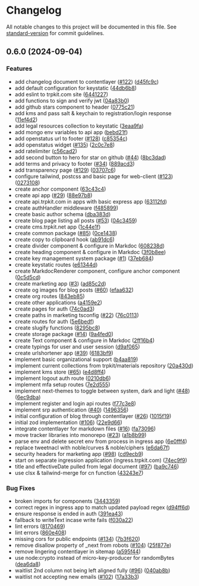 # Changelog

All notable changes to this project will be documented in this file. See [standard-version](https://github.com/conventional-changelog/standard-version) for commit guidelines.

## 0.6.0 (2024-09-04)


### Features

* add changelog document to contentlayer ([#122](https://github.com/trpkit/trpkit/issues/122)) ([d45fc9c](https://github.com/trpkit/trpkit/commit/d45fc9c7b5962f38577d3389045c8b9142655d72))
* add default configuration for keystatic ([44db6b8](https://github.com/trpkit/trpkit/commit/44db6b8ee0be64e44b6b483e5cc0e08b52f6034e))
* add eslint to trpkit.com site ([6441227](https://github.com/trpkit/trpkit/commit/644122766c0dfafa64a538d2c7acb80fdf7b5a4c))
* add functions to sign and verify jwt ([04a83b0](https://github.com/trpkit/trpkit/commit/04a83b02b6184798eb445b944cbc2e148fe6048d))
* add github stars component to header ([0775c21](https://github.com/trpkit/trpkit/commit/0775c2174e8883edcf527d67896faec2be794c9b))
* add kms and pass salt & keychain to registration/login response ([11ef4d2](https://github.com/trpkit/trpkit/commit/11ef4d22231c272728b445c6ac52e610ca193884))
* add legal resources collection to keystatic ([3eaa9fa](https://github.com/trpkit/trpkit/commit/3eaa9fa42ef71fb7451dd7b519390f965b207ab7))
* add mongo env variables to api app ([bebd21f](https://github.com/trpkit/trpkit/commit/bebd21f92ddd0e9bbdf30fb845daf4b6eaf65490))
* add openstatus url to footer ([#128](https://github.com/trpkit/trpkit/issues/128)) ([c85354c](https://github.com/trpkit/trpkit/commit/c85354ce708b4a263b29cea741d9f9d84a2d5e8a))
* add openstatus widget ([#135](https://github.com/trpkit/trpkit/issues/135)) ([2c0c7e8](https://github.com/trpkit/trpkit/commit/2c0c7e81eac3787c3c15105036d601d417d34650))
* add ratelimiter ([c56cad2](https://github.com/trpkit/trpkit/commit/c56cad23ad7b2ae13f997640be3c9e5806be08a7))
* add second button to hero for star on github ([#44](https://github.com/trpkit/trpkit/issues/44)) ([8bc3dad](https://github.com/trpkit/trpkit/commit/8bc3dad3a13a762bec9ede07ed80321b6240d33d))
* add terms and privacy to footer ([#34](https://github.com/trpkit/trpkit/issues/34)) ([889acd3](https://github.com/trpkit/trpkit/commit/889acd39fc87f085800ced1a0ce7af182e331941))
* add transparency page ([#129](https://github.com/trpkit/trpkit/issues/129)) ([03707c6](https://github.com/trpkit/trpkit/commit/03707c6ff01f476d8f27af5ac36eccd823c9465c))
* configure tailwind, postcss and basic page for web-client ([#123](https://github.com/trpkit/trpkit/issues/123)) ([0273108](https://github.com/trpkit/trpkit/commit/0273108817faa3ed6da6a497a2c54c5ff79e0d3c))
* create anchor component ([63c43c4](https://github.com/trpkit/trpkit/commit/63c43c4c9fb4e69e13829ceded5018d156694129))
* create api app ([#29](https://github.com/trpkit/trpkit/issues/29)) ([88e97b8](https://github.com/trpkit/trpkit/commit/88e97b8b7cdd3e4ec7dcfe9e723759f0b8d4b236))
* create api.trpkit.com in apps with basic express app ([63112fd](https://github.com/trpkit/trpkit/commit/63112fde05fc0ce9c3d37f06c6d67bff6c493b3d))
* create authHandler middleware ([f485899](https://github.com/trpkit/trpkit/commit/f485899ce34731036e0ab26be9229770bc8dc9ce))
* create basic author schema ([dba383d](https://github.com/trpkit/trpkit/commit/dba383d8985e73765ede31951691375b80a45c53))
* create blog page listing all posts ([#53](https://github.com/trpkit/trpkit/issues/53)) ([04c3459](https://github.com/trpkit/trpkit/commit/04c34591dbaae741d7c79818247db2824d00c908))
* create cms.trpkit.net app ([1c44e1f](https://github.com/trpkit/trpkit/commit/1c44e1fab2aca472f882902c3c8d84fa77e907e9))
* create common package ([#85](https://github.com/trpkit/trpkit/issues/85)) ([0ce1438](https://github.com/trpkit/trpkit/commit/0ce14380bc00e9299035fc531b51a80e859543da))
* create copy to clipboard hook ([ab91dc6](https://github.com/trpkit/trpkit/commit/ab91dc6afae7f4ce434d9e760d4f9bed9da7e2a0))
* create divider component & configure in Markdoc ([608238d](https://github.com/trpkit/trpkit/commit/608238df0b5192258d21f5a47340c59fddf4a4f4))
* create heading component & configure in Markdoc ([3f0b8ee](https://github.com/trpkit/trpkit/commit/3f0b8ee391ca54301f1b8ec0858d2978e20cb9a3))
* create key management system package ([#1](https://github.com/trpkit/trpkit/issues/1)) ([37eb684](https://github.com/trpkit/trpkit/commit/37eb68482839a6859b632fac58333669decfbd1a))
* create keystatic routes ([e61344d](https://github.com/trpkit/trpkit/commit/e61344de6775450fda5098881f462b77af55c7e9))
* create MarkdocRenderer component, configure anchor component ([0c5d5cd](https://github.com/trpkit/trpkit/commit/0c5d5cd7303ccaff2742bd595e3bcacd1552771a))
* create marketing app ([#3](https://github.com/trpkit/trpkit/issues/3)) ([ad85c2d](https://github.com/trpkit/trpkit/commit/ad85c2d906a5ec5e2e23396dc796b2537f737e7b))
* create og images for blog posts ([#60](https://github.com/trpkit/trpkit/issues/60)) ([efaa632](https://github.com/trpkit/trpkit/commit/efaa632e5b7fd5ebb1ee83b52ebe3a45a19c594a))
* create org routes ([843eb85](https://github.com/trpkit/trpkit/commit/843eb85cd4c9a1a6c5547c327e4593f00702b7a4))
* create other applications ([a4159e2](https://github.com/trpkit/trpkit/commit/a4159e2af74a5181b584f86749dfd334e16a2a3a))
* create pages for auth ([74c0ad3](https://github.com/trpkit/trpkit/commit/74c0ad3190b2b1cc51094ae25335c5e8555cb6ec))
* create paths in marketing tsconfig ([#22](https://github.com/trpkit/trpkit/issues/22)) ([76c0113](https://github.com/trpkit/trpkit/commit/76c01138466a2cd71d63cc9646b7901c75af7947))
* create routes for auth ([5e6bedf](https://github.com/trpkit/trpkit/commit/5e6bedfc7c8dc1fcf7004ae061183b3ebf1f6c26))
* create slugify functions ([8295bc8](https://github.com/trpkit/trpkit/commit/8295bc800524e92c2bb58830070141ba56731317))
* create storage package ([#14](https://github.com/trpkit/trpkit/issues/14)) ([9a4fed0](https://github.com/trpkit/trpkit/commit/9a4fed061ff054bece680784a5d555c5541322a6))
* create Text component & configure in Markdoc ([2ff16b4](https://github.com/trpkit/trpkit/commit/2ff16b4c82010509871867f6bba6ea0274913d99))
* create typings for user and user session ([d9af065](https://github.com/trpkit/trpkit/commit/d9af0657687f8a75e0f4da987ea9cc529a273419))
* create urlshortener app ([#39](https://github.com/trpkit/trpkit/issues/39)) ([6183bf9](https://github.com/trpkit/trpkit/commit/6183bf99e0972a53279cfc33c6c48da16233b738))
* implement basic organizational support ([b4aa819](https://github.com/trpkit/trpkit/commit/b4aa81990ed40e98d92238965981853ebfc6aa13))
* implement current collections from trpkit/materials repository ([20a430d](https://github.com/trpkit/trpkit/commit/20a430d3dcbc7921415235b2e918b3822d62a79f))
* implement kms store ([#65](https://github.com/trpkit/trpkit/issues/65)) ([e4d8ff4](https://github.com/trpkit/trpkit/commit/e4d8ff4d2d4561cfbbc8703ec9915758d75861ce))
* implement logout auth route ([0210db6](https://github.com/trpkit/trpkit/commit/0210db65429de929f4de72ce5f4309d843032f7a))
* implement mfa setup routes ([7e2d555](https://github.com/trpkit/trpkit/commit/7e2d5552437d1e7a05b07a2e696d880877449388))
* implement next-themes to toggle between system, dark and light ([#48](https://github.com/trpkit/trpkit/issues/48)) ([6ec9dba](https://github.com/trpkit/trpkit/commit/6ec9dba15c40477a6a7745cfea366d7e10035707))
* implement register and login api routes ([f77c3e8](https://github.com/trpkit/trpkit/commit/f77c3e8d76c0c24b04e2c49a0d944e432ee8cfc8))
* implement srp authentication ([#40](https://github.com/trpkit/trpkit/issues/40)) ([1496356](https://github.com/trpkit/trpkit/commit/14963563adcf04ce468c494232bf820508ba5a10))
* initial configuration of blog through contentlayer ([#26](https://github.com/trpkit/trpkit/issues/26)) ([1015f19](https://github.com/trpkit/trpkit/commit/1015f199ffa26c2190d5249b9c7ab80008e37a1a))
* initial zod implementation ([#106](https://github.com/trpkit/trpkit/issues/106)) ([22e9d66](https://github.com/trpkit/trpkit/commit/22e9d6676f9a1186b4e1792b5d9bf277384c9fa2))
* integrate contentlayer for markdown files ([#16](https://github.com/trpkit/trpkit/issues/16)) ([fa73096](https://github.com/trpkit/trpkit/commit/fa73096df8f3c51950814b96cec3e6b4b9b21230))
* move tracker libraries into monorepo ([#23](https://github.com/trpkit/trpkit/issues/23)) ([a1b8b99](https://github.com/trpkit/trpkit/commit/a1b8b99aa8d7fd8b85c8b47ef646b245122fb8a5))
* parse env and delete secret env from process in ingress app ([6e0fff4](https://github.com/trpkit/trpkit/commit/6e0fff443ecfa5c869374501b3a30e9545d8e4bd))
* replace tweetnacl with noble/curves & noble/ciphers ([e6da67f](https://github.com/trpkit/trpkit/commit/e6da67f3fe3914339bbd9a74c8413004a7a61228))
* security headers for marketing app ([#98](https://github.com/trpkit/trpkit/issues/98)) ([cd9ecb9](https://github.com/trpkit/trpkit/commit/cd9ecb9a1404b928dc66bfc607775b9073495b72))
* start on separate ingression application (ingress.trpkit.com) ([74ec9f9](https://github.com/trpkit/trpkit/commit/74ec9f9cbb66119f09c65dec6333201314f21d23))
* title and effectiveDate pulled from legal document ([#97](https://github.com/trpkit/trpkit/issues/97)) ([ba9c746](https://github.com/trpkit/trpkit/commit/ba9c74631e2d5779f339d392f5f0a3608006b56d))
* use clsx & tailwind-merge for cn function ([43243e7](https://github.com/trpkit/trpkit/commit/43243e75c73272898e73cdbba671f29afbbda92e))


### Bug Fixes

* broken imports for components ([3443359](https://github.com/trpkit/trpkit/commit/34433591581703dfbb1690c9320b0e061660f97a))
* correct regex in ingress app to match updated payload regex ([d94ff6d](https://github.com/trpkit/trpkit/commit/d94ff6d349471bd7676983511d2359a4d38d5eb4))
* ensure response is ended in auth ([391ea43](https://github.com/trpkit/trpkit/commit/391ea43ddaf423554a585ba1372a1123a158f107))
* fallback to writeText incase write fails ([f030a22](https://github.com/trpkit/trpkit/commit/f030a226724d6941acdb7d25406929cc25e34585))
* lint errors ([8170469](https://github.com/trpkit/trpkit/commit/81704699a78ec982b6cabca6256716ee7952705f))
* lint errors ([860e408](https://github.com/trpkit/trpkit/commit/860e40805d7979433623ef206319ca656974b090))
* missing cors for public endpoints ([#134](https://github.com/trpkit/trpkit/issues/134)) ([7b3f620](https://github.com/trpkit/trpkit/commit/7b3f6201de62314caef267d8dda00416aca9177c))
* remove disallow property of _next from robots ([#104](https://github.com/trpkit/trpkit/issues/104)) ([25f877e](https://github.com/trpkit/trpkit/commit/25f877ebdd2bb486bc84dfbe850881892198977f))
* remove lingering contentlayer in sitemap ([a595f44](https://github.com/trpkit/trpkit/commit/a595f44605ea10cce76ae2680bcf0c1aee85d3db))
* use node:crypto instead of micro-key-producer for randomBytes ([dea6da8](https://github.com/trpkit/trpkit/commit/dea6da8490c2b9e0166f430f283aa378952fbd22))
* waitlist 2nd column not being left aligned fully ([#96](https://github.com/trpkit/trpkit/issues/96)) ([040ab8b](https://github.com/trpkit/trpkit/commit/040ab8bfcb7961f9f85b869e393d1a6762b2afcd))
* waitlist not accepting new emails ([#102](https://github.com/trpkit/trpkit/issues/102)) ([17a33b3](https://github.com/trpkit/trpkit/commit/17a33b3d96ee39feb44e6ac7f03d1ec9d72928c7))
